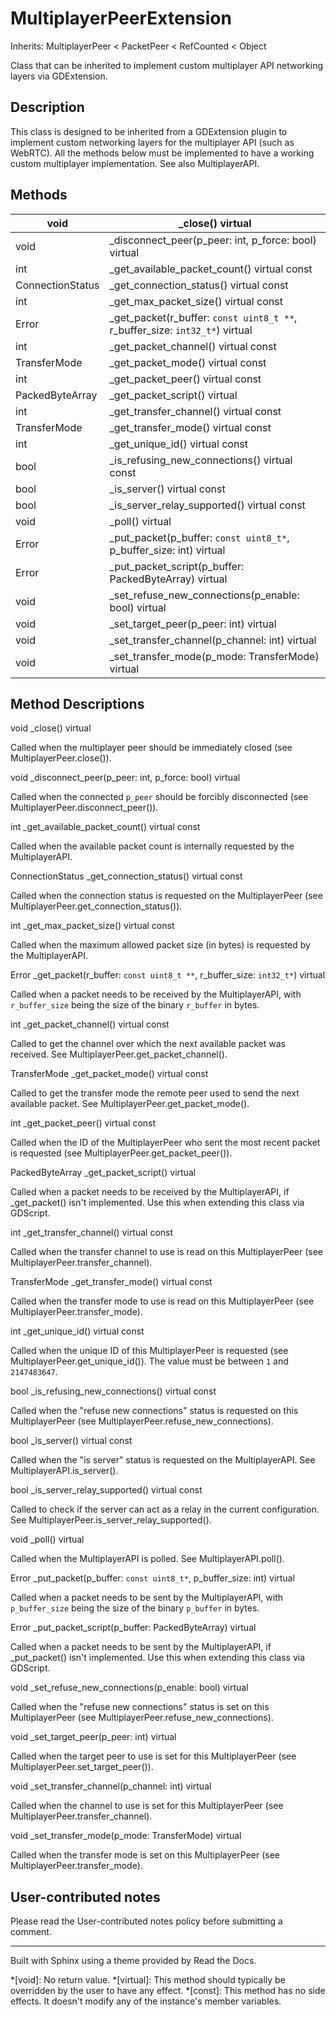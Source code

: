 # MultiplayerPeerExtension

Inherits: MultiplayerPeer < PacketPeer < RefCounted < Object

Class that can be inherited to implement custom multiplayer API networking
layers via GDExtension.

## Description

This class is designed to be inherited from a GDExtension plugin to implement
custom networking layers for the multiplayer API (such as WebRTC). All the
methods below must be implemented to have a working custom multiplayer
implementation. See also MultiplayerAPI.

## Methods

void | _close() virtual  
---|---  
void | _disconnect_peer(p_peer: int, p_force: bool) virtual  
int | _get_available_packet_count() virtual const  
ConnectionStatus | _get_connection_status() virtual const  
int | _get_max_packet_size() virtual const  
Error | _get_packet(r_buffer: `const uint8_t **`, r_buffer_size: `int32_t*`) virtual  
int | _get_packet_channel() virtual const  
TransferMode | _get_packet_mode() virtual const  
int | _get_packet_peer() virtual const  
PackedByteArray | _get_packet_script() virtual  
int | _get_transfer_channel() virtual const  
TransferMode | _get_transfer_mode() virtual const  
int | _get_unique_id() virtual const  
bool | _is_refusing_new_connections() virtual const  
bool | _is_server() virtual const  
bool | _is_server_relay_supported() virtual const  
void | _poll() virtual  
Error | _put_packet(p_buffer: `const uint8_t*`, p_buffer_size: int) virtual  
Error | _put_packet_script(p_buffer: PackedByteArray) virtual  
void | _set_refuse_new_connections(p_enable: bool) virtual  
void | _set_target_peer(p_peer: int) virtual  
void | _set_transfer_channel(p_channel: int) virtual  
void | _set_transfer_mode(p_mode: TransferMode) virtual  
  
## Method Descriptions

void _close() virtual

Called when the multiplayer peer should be immediately closed (see
MultiplayerPeer.close()).

void _disconnect_peer(p_peer: int, p_force: bool) virtual

Called when the connected `p_peer` should be forcibly disconnected (see
MultiplayerPeer.disconnect_peer()).

int _get_available_packet_count() virtual const

Called when the available packet count is internally requested by the
MultiplayerAPI.

ConnectionStatus _get_connection_status() virtual const

Called when the connection status is requested on the MultiplayerPeer (see
MultiplayerPeer.get_connection_status()).

int _get_max_packet_size() virtual const

Called when the maximum allowed packet size (in bytes) is requested by the
MultiplayerAPI.

Error _get_packet(r_buffer: `const uint8_t **`, r_buffer_size: `int32_t*`)
virtual

Called when a packet needs to be received by the MultiplayerAPI, with
`r_buffer_size` being the size of the binary `r_buffer` in bytes.

int _get_packet_channel() virtual const

Called to get the channel over which the next available packet was received.
See MultiplayerPeer.get_packet_channel().

TransferMode _get_packet_mode() virtual const

Called to get the transfer mode the remote peer used to send the next
available packet. See MultiplayerPeer.get_packet_mode().

int _get_packet_peer() virtual const

Called when the ID of the MultiplayerPeer who sent the most recent packet is
requested (see MultiplayerPeer.get_packet_peer()).

PackedByteArray _get_packet_script() virtual

Called when a packet needs to be received by the MultiplayerAPI, if
_get_packet() isn't implemented. Use this when extending this class via
GDScript.

int _get_transfer_channel() virtual const

Called when the transfer channel to use is read on this MultiplayerPeer (see
MultiplayerPeer.transfer_channel).

TransferMode _get_transfer_mode() virtual const

Called when the transfer mode to use is read on this MultiplayerPeer (see
MultiplayerPeer.transfer_mode).

int _get_unique_id() virtual const

Called when the unique ID of this MultiplayerPeer is requested (see
MultiplayerPeer.get_unique_id()). The value must be between `1` and
`2147483647`.

bool _is_refusing_new_connections() virtual const

Called when the "refuse new connections" status is requested on this
MultiplayerPeer (see MultiplayerPeer.refuse_new_connections).

bool _is_server() virtual const

Called when the "is server" status is requested on the MultiplayerAPI. See
MultiplayerAPI.is_server().

bool _is_server_relay_supported() virtual const

Called to check if the server can act as a relay in the current configuration.
See MultiplayerPeer.is_server_relay_supported().

void _poll() virtual

Called when the MultiplayerAPI is polled. See MultiplayerAPI.poll().

Error _put_packet(p_buffer: `const uint8_t*`, p_buffer_size: int) virtual

Called when a packet needs to be sent by the MultiplayerAPI, with
`p_buffer_size` being the size of the binary `p_buffer` in bytes.

Error _put_packet_script(p_buffer: PackedByteArray) virtual

Called when a packet needs to be sent by the MultiplayerAPI, if _put_packet()
isn't implemented. Use this when extending this class via GDScript.

void _set_refuse_new_connections(p_enable: bool) virtual

Called when the "refuse new connections" status is set on this MultiplayerPeer
(see MultiplayerPeer.refuse_new_connections).

void _set_target_peer(p_peer: int) virtual

Called when the target peer to use is set for this MultiplayerPeer (see
MultiplayerPeer.set_target_peer()).

void _set_transfer_channel(p_channel: int) virtual

Called when the channel to use is set for this MultiplayerPeer (see
MultiplayerPeer.transfer_channel).

void _set_transfer_mode(p_mode: TransferMode) virtual

Called when the transfer mode is set on this MultiplayerPeer (see
MultiplayerPeer.transfer_mode).

## User-contributed notes

Please read the User-contributed notes policy before submitting a comment.

* * *

Built with Sphinx using a theme provided by Read the Docs.

  *[void]: No return value.
  *[virtual]: This method should typically be overridden by the user to have any effect.
  *[const]: This method has no side effects. It doesn't modify any of the instance's member variables.

